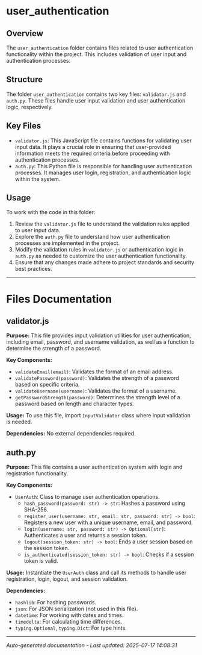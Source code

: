 # user_authentication

## Overview
The `user_authentication` folder contains files related to user authentication functionality within the project. This includes validation of user input and authentication processes.

## Structure
The folder `user_authentication` contains two key files: `validator.js` and `auth.py`. These files handle user input validation and user authentication logic, respectively.

## Key Files
- `validator.js`: This JavaScript file contains functions for validating user input data. It plays a crucial role in ensuring that user-provided information meets the required criteria before proceeding with authentication processes.
- `auth.py`: This Python file is responsible for handling user authentication processes. It manages user login, registration, and authentication logic within the system.

## Usage
To work with the code in this folder:
1. Review the `validator.js` file to understand the validation rules applied to user input data.
2. Explore the `auth.py` file to understand how user authentication processes are implemented in the project.
3. Modify the validation rules in `validator.js` or authentication logic in `auth.py` as needed to customize the user authentication functionality.
4. Ensure that any changes made adhere to project standards and security best practices.

---

# Files Documentation

## validator.js

**Purpose:** This file provides input validation utilities for user authentication, including email, password, and username validation, as well as a function to determine the strength of a password.

**Key Components:**
- `validateEmail(email)`: Validates the format of an email address.
- `validatePassword(password)`: Validates the strength of a password based on specific criteria.
- `validateUsername(username)`: Validates the format of a username.
- `getPasswordStrength(password)`: Determines the strength level of a password based on length and character types.

**Usage:** To use this file, import `InputValidator` class where input validation is needed.

**Dependencies:** No external dependencies required.

## auth.py

**Purpose:** This file contains a user authentication system with login and registration functionality.

**Key Components:**
- `UserAuth`: Class to manage user authentication operations.
  - `hash_password(password: str) -> str`: Hashes a password using SHA-256.
  - `register_user(username: str, email: str, password: str) -> bool`: Registers a new user with a unique username, email, and password.
  - `login(username: str, password: str) -> Optional[str]`: Authenticates a user and returns a session token.
  - `logout(session_token: str) -> bool`: Ends a user session based on the session token.
  - `is_authenticated(session_token: str) -> bool`: Checks if a session token is valid.

**Usage:** Instantiate the `UserAuth` class and call its methods to handle user registration, login, logout, and session validation.

**Dependencies:** 
- `hashlib`: For hashing passwords.
- `json`: For JSON serialization (not used in this file).
- `datetime`: For working with dates and times.
- `timedelta`: For calculating time differences.
- `typing.Optional`, `typing.Dict`: For type hints.

---
*Auto-generated documentation - Last updated: 2025-07-17 14:08:31*
